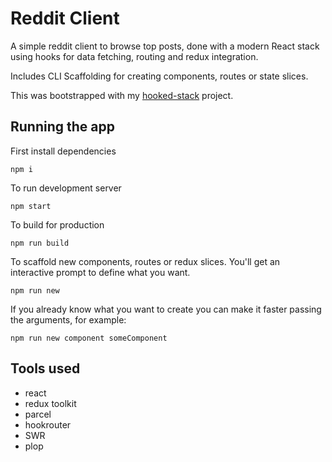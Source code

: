 # Reddit Client

A simple reddit client to browse top posts, done with a modern React stack using hooks for data fetching, routing and redux integration.

Includes CLI Scaffolding for creating components, routes or state slices.

This was bootstrapped with my [hooked-stack](https://github.com/brunomolteni/hooked-stack) project.

## Running the app

First install dependencies

```
npm i
```

To run development server

```
npm start
```

To build for production

```
npm run build
```

To scaffold new components, routes or redux slices. You'll get an interactive prompt to define what you want.

```
npm run new
```

If you already know what you want to create you can make it faster passing the arguments, for example:

```
npm run new component someComponent
```

## Tools used

- react
- redux toolkit
- parcel
- hookrouter
- SWR
- plop

